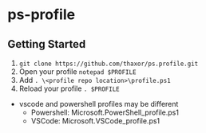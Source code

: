 # ps-profile

## Getting Started
1. `git clone https://github.com/thaxor/ps.profile.git`
1. Open your profile `notepad $PROFILE`
1. Add `. \<profile repo location>\profile.ps1`
1. Reload your profile `. $PROFILE`

* vscode and powershell profiles may be different
  * Powershell: Microsoft.PowerShell_profile.ps1
  * VSCode: Microsoft.VSCode_profile.ps1